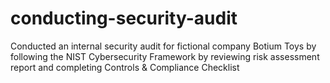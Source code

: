 # conducting-security-audit
Conducted an internal security audit for fictional company Botium Toys by following the NIST Cybersecurity Framework by reviewing risk assessment report and completing Controls &amp; Compliance Checklist
